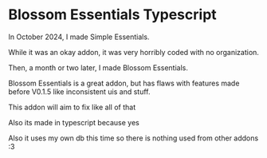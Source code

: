 # Blossom Essentials Typescript

In October 2024, I made Simple Essentials.

While it was an okay addon, it was very horribly coded with no organization.

Then, a month or two later, I made Blossom Essentials.

Blossom Essentials is a great addon, but has flaws with features made before V0.1.5 like inconsistent uis and stuff.

This addon will aim to fix like all of that

Also its made in typescript because yes

Also it uses my own db this time so there is nothing used from other addons :3